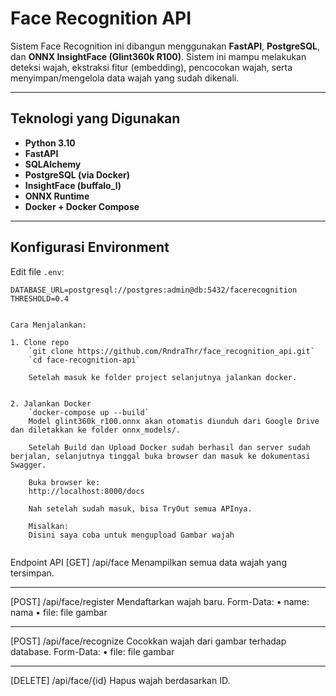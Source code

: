 # Face Recognition API

Sistem Face Recognition ini dibangun menggunakan **FastAPI**, **PostgreSQL**, dan **ONNX InsightFace (Glint360k R100)**. Sistem ini mampu melakukan deteksi wajah, ekstraksi fitur (embedding), pencocokan wajah, serta menyimpan/mengelola data wajah yang sudah dikenali.

---

## Teknologi yang Digunakan
- **Python 3.10**
- **FastAPI**
- **SQLAlchemy**
- **PostgreSQL (via Docker)**
- **InsightFace (buffalo_l)**
- **ONNX Runtime**
- **Docker + Docker Compose**

---

## Konfigurasi Environment

Edit file `.env`:
```env
DATABASE_URL=postgresql://postgres:admin@db:5432/facerecognition
THRESHOLD=0.4


Cara Menjalankan:

1. Clone repo
    `git clone https://github.com/RndraThr/face_recognition_api.git`
    `cd face-recognition-api`

    Setelah masuk ke folder project selanjutnya jalankan docker.


2. Jalankan Docker
    `docker-compose up --build`
    Model glint360k_r100.onnx akan otomatis diunduh dari Google Drive dan diletakkan ke folder onnx_models/.

    Setelah Build dan Upload Docker sudah berhasil dan server sudah berjalan, selanjutnya tinggal buka browser dan masuk ke dokumentasi Swagger.

    Buka browser ke:
    http://localhost:8000/docs

    Nah setelah sudah masuk, bisa TryOut semua APInya.

    Misalkan:
    Disini saya coba untuk mengupload Gambar wajah
    
```
Endpoint API
[GET] /api/face
Menampilkan semua data wajah yang tersimpan.
________________________________________
[POST] /api/face/register
Mendaftarkan wajah baru.
Form-Data:
•	name: nama
•	file: file gambar
________________________________________
[POST] /api/face/recognize
Cocokkan wajah dari gambar terhadap database.
Form-Data:
•	file: file gambar
________________________________________
[DELETE] /api/face/{id}
Hapus wajah berdasarkan ID.

